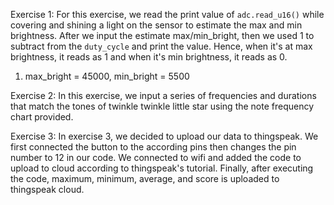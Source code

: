 Exercise 1: For this exercise, we read the print value of `adc.read_u16()` while covering and shining a light on the sensor to estimate the max and min brightness. After we input the estimate max/min_bright, then we used 1 to subtract from the `duty_cycle` and print the value. Hence, when it's at max brightness, it reads as 1 and when it's min brightness, it reads as 0.
1. max_bright = 45000, min_bright = 5500

Exercise 2: In this exercise, we input a series of frequencies and durations that match the tones of twinkle twinkle little star using the note frequency chart provided.

Exercise 3: In exercise 3, we decided to upload our data to thingspeak. We first connected the button to the according pins then changes the pin number to 12 in our code. We connected to wifi and added the code to upload to cloud according to thingspeak's tutorial. Finally, after executing the code, maximum, minimum, average, and score is uploaded to thingspeak cloud. 
